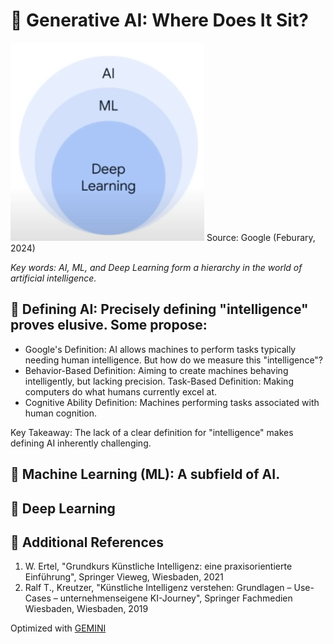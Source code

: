 # 🥶 Generative AI: Where Does It Sit?

![AI context](./images/context-ai.png)
Source: Google (Feburary, 2024)

_Key words: AI, ML, and Deep Learning form a hierarchy in the world of artificial intelligence._

## 🤖 Defining AI: Precisely defining "intelligence" proves elusive. Some propose:

- Google's Definition: AI allows machines to perform tasks typically needing human intelligence. But how do we measure this "intelligence"?
- Behavior-Based Definition: Aiming to create machines behaving intelligently, but lacking precision.
  Task-Based Definition: Making computers do what humans currently excel at.
- Cognitive Ability Definition: Machines performing tasks associated with human cognition.

Key Takeaway: The lack of a clear definition for "intelligence" makes defining AI inherently challenging.

## 🧻 Machine Learning (ML): A subfield of AI.

## 🦌 Deep Learning

## 🦫 Additional References

1. W. Ertel, "Grundkurs Künstliche Intelligenz: eine praxisorientierte Einführung", Springer Vieweg, Wiesbaden, 2021
2. Ralf T., Kreutzer, "Künstliche Intelligenz verstehen: Grundlagen – Use-Cases – unternehmenseigene KI-Journey", Springer Fachmedien Wiesbaden, Wiesbaden, 2019

Optimized with [GEMINI](https://gemini.google.com/app)

